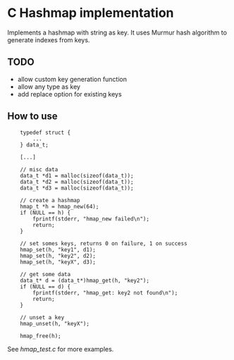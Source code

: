 # C Hashmap implementation

Implements a hashmap with string as key.
It uses Murmur hash algorithm to generate indexes from keys.

## TODO
* allow custom key generation function
* allow any type as key
* add replace option for existing keys

## How to use

```
    typedef struct {
        ...
    } data_t;

    [...]

    // misc data
    data_t *d1 = malloc(sizeof(data_t));
    data_t *d2 = malloc(sizeof(data_t));
    data_t *d3 = malloc(sizeof(data_t));

    // create a hashmap
    hmap_t *h = hmap_new(64);
    if (NULL == h) {
        fprintf(stderr, "hmap_new failed\n");
        return;
    }

    // set somes keys, returns 0 on failure, 1 on success
    hmap_set(h, "key1", d1);
    hmap_set(h, "key2", d2);
    hmap_set(h, "keyX", d3);

    // get some data
    data_t* d = (data_t*)hmap_get(h, "key2");
    if (NULL == d) {
        fprintf(stderr, "hmap_get: key2 not found\n");
        return;
    }

    // unset a key
    hmap_unset(h, "keyX");

    hmap_free(h);
```

See *hmap_test.c* for more examples.
